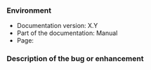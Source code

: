 <!-- Please provide as much as possible of the following information: -->

### Environment

- Documentation version: X.Y <!-- e.g. 6.8 -->
- Part of the documentation: Manual <!-- Manual, Reports, BPM, etc. -->
- Page: <!-- if any -->

### Description of the bug or enhancement

